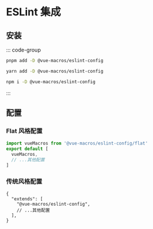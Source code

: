 # <div i-logos:eslint inline-block /> ESLint 集成 <PackageVersion name="@vue-macros/eslint-config" />

## 安装

::: code-group

```bash [pnpm]
pnpm add -D @vue-macros/eslint-config
```

```bash [yarn]
yarn add -D @vue-macros/eslint-config
```

```bash [npm]
npm i -D @vue-macros/eslint-config
```

:::

## 配置

### Flat 风格配置

```js [eslint.config.js]
import vueMacros from '@vue-macros/eslint-config/flat'
export default [
  vueMacros,
  // ...其他配置
]
```

### 传统风格配置

```jsonc [.eslintrc]
{
  "extends": [
    "@vue-macros/eslint-config",
    // ...其他配置
  ],
}
```
